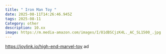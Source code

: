 ```yaml
---
title: " Iron Man Toy "
date: 2025-08-11T14:26:46.945Z
tags: 2025-08-11
Category: other
description: 10.xx
image: https://m.media-amazon.com/images/I/81dBSCjzK4L._AC_SL1500_.jpg
---
```

https://joylink.io/high-end-marvel-toy ad